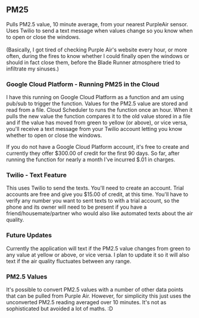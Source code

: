 ## PM25

Pulls PM2.5 value, 10 minute average, from your nearest PurpleAir sensor. Uses Twilio to send a text message when values change so you know when to open or close the windows.</br></br>
(Basically, I got tired of checking Purple Air's website every hour, or more often, during the fires to know whether I could finally open the windows or should in fact close them, before the Blade Runner atmosphere tried to infiltrate my sinuses.)

### Google Cloud Platform - Running PM25 in the Cloud
I have this running on Google Cloud Platform as a function and am using pub/sub to trigger the function. Values for the PM2.5 value are stored and read from a file. Cloud Scheduler to runs the function once an hour. When it pulls the new value the function compares it to the old value stored in a file and if the value has moved from green to yellow (or above), or vice versa, you'll receive a text message from your Twilio account letting you know whether to open or close the windows. 

If you do not have a Google Cloud Platform account, it's free to create and currently they offer $300.00 of credit for the first 90 days. So far, after running the function for nearly a month I've incurred $.01 in charges. 

### Twilio - Text Feature
This uses Twilio to send the texts. You'll need to create an account. Trial accounts are free and give you $15.00 of credit, at this time. You'll have to verify any number you want to sent texts to with a trial account, so the phone and its owner will need to be present if you have a friend/housemate/partner who would also like automated texts about the air quality. 

### Future Updates
Currently the application will text if the PM2.5 value changes from green to any value at yellow or above, or vice versa. I plan to update it so it will also text if the air quality fluctuates between any range. 

### PM2.5 Values
It's possible to convert PM2.5 values with a number of other data points that can be pulled from Purple Air. However, for simplicity this just uses the unconverted PM2.5 reading averaged over 10 minutes. It's not as sophisticated but avoided a lot of maths. :D 

